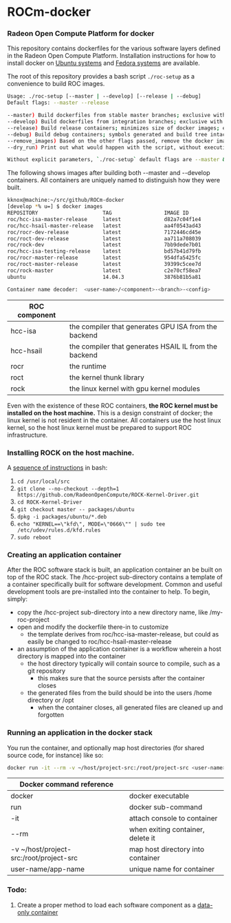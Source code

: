 # ROCm-docker
### Radeon Open Compute Platform for docker
This repository contains dockerfiles for the various software layers defined in the Radeon Open Compute Platform.  Installation instructions for how to install docker on [Ubuntu systems](https://docs.docker.com/v1.8/installation/ubuntulinux/) and [Fedora systems](https://docs.docker.com/v1.8/installation/fedora/) are available.

The root of this repository provides a bash script `./roc-setup` as a convenience to build ROC images.
```bash
Usage: ./roc-setup [--master | --develop] [--release | --debug]
Default flags: --master --release

--master) Build dockerfiles from stable master branches; exclusive with --develop
--develop) Build dockerfiles from integration branches; exclusive with --master
--release) Build release containers; minimizes size of docker images; exclusive with --debug
--debug) Build debug containers; symbols generated and build tree intact for debugging; exclusive with --release
--remove_images) Based on the other flags passed, remove the docker images instead of building them
--dry_run) Print out what would happen with the script, without executing commands

Without explicit parameters, `./roc-setup` default flags are --master && --release
```

The following shows images after building both --master and --develop containers.  All containers are uniquely named to distinguish how they were built.

```bash
kknox@machine:~/src/github/ROCm-docker
[develop *% u=] $ docker images
REPOSITORY                     TAG                 IMAGE ID            CREATED             SIZE
roc/hcc-isa-master-release     latest              d82a7c04f1e4        About an hour ago   1.191 GB
roc/hcc-hsail-master-release   latest              aa4f0543ad43        About an hour ago   1.441 GB
roc/rocr-dev-release           latest              7172446cd45e        About an hour ago   732.5 MB
roc/roct-dev-release           latest              aa711a708039        2 hours ago         666.1 MB
roc/rock-dev                   latest              7bb9dede7b01        2 hours ago         539 MB
roc/hcc-isa-testing-release    latest              bd57b41d79fb        11 hours ago        1.191 GB
roc/rocr-master-release        latest              954dfa5425fc        12 hours ago        732.6 MB
roc/roct-master-release        latest              39399c5cee7d        12 hours ago        666.2 MB
roc/rock-master                latest              c2e70cf58ea7        12 hours ago        539.1 MB
ubuntu                         14.04.3             3876b81b5a81        7 weeks ago         187.9 MB

Container name decoder:  <user-name>/<component>-<branch>-<config>
```

| ROC component | |
|-----|-----|
| hcc-isa | the compiler that generates GPU ISA from the backend |
| hcc-hsail | the compiler that generates HSAIL IL from the backend |
| rocr | the runtime |
| roct | the kernel thunk library |
| rock | the linux kernel with gpu kernel modules |

Even with the existence of these ROC containers, **the ROC kernel must be installed on the host machine.**  This is a design constraint of docker; the linux kernel is not resident in the container.  All containers use the host linux kernel, so the host linux kernel must be prepared to support ROC infrastructure.

### Installing ROCK on the host machine.
A [sequence of instructions](https://github.com/RadeonOpenCompute/ROCK-Kernel-Driver#installing-and-configuring-the-kernel) in bash:

1.  `cd /usr/local/src`
2.  `git clone --no-checkout --depth=1 https://github.com/RadeonOpenCompute/ROCK-Kernel-Driver.git`
3.  `cd ROCK-Kernel-Driver`
4.  `git checkout master -- packages/ubuntu`
5.  `dpkg -i packages/ubuntu/*.deb`
6.  `echo "KERNEL==\"kfd\", MODE=\"0666\"" | sudo tee /etc/udev/rules.d/kfd.rules`
7.  `sudo reboot`

### Creating an application container
After the ROC software stack is built, an application container an be built on top of the ROC stack.  The /hcc-project sub-directory contains a template of a container specifically built for software development.  Common and useful development tools are pre-installed into the container to help.  To begin, simply:
- copy the /hcc-project sub-directory into a new directory name, like /my-roc-project
- open and modify the dockerfile there-in to customize
  - the template derives from roc/hcc-isa-master-release, but could as easily be changed to roc/hcc-hsail-master-release
- an assumption of the application container is a workflow wherein a host directory is mapped into the container
  - the host directory typically will contain source to compile, such as a git repository
    - this makes sure that the source persists after the container closes
  - the generated files from the build should be into the users /home directory or /opt
    - when the container closes, all generated files are cleaned up and forgotten

### Running an application in the docker stack

You run the container, and optionally map host directories (for shared source code, for instance) like so:

```bash
docker run -it --rm -v ~/host/project-src:/root/project-src <user-name>/<app-name>
```

| Docker command reference | |
|-----|-----|
| docker | docker executable|
| run | docker sub-command |
| -it | attach console to container |
| --rm | when exiting container, delete it |
| -v ~/host/project-src:/root/project-src | map host directory into container |
| user-name/app-name | unique name for container |

### Todo:
1.  Create a proper method to load each software component as a [data-only container](https://docs.docker.com/engine/userguide/containers/dockervolumes/#mount-a-host-directory-as-a-data-volume)
